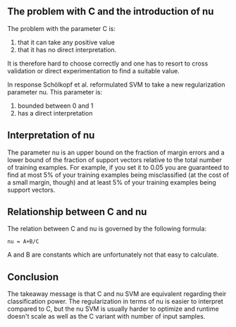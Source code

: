 ## The problem with C and the introduction of nu

The problem with the parameter C is:

1. that it can take any positive value
2. that it has no direct interpretation.

It is therefore hard to choose correctly and one has to resort to cross validation or direct experimentation to find a suitable value.

In response Schölkopf et al. reformulated SVM to take a new regularization parameter nu. This parameter is:

1. bounded between 0 and 1
2. has a direct interpretation

## Interpretation of nu

The parameter nu is an upper bound on the fraction of margin errors and a lower bound of the fraction of support vectors relative to the total number of training examples. For example, if you set it to 0.05 you are guaranteed to find at most 5% of your training examples being misclassified (at the cost of a small margin, though) and at least 5% of your training examples being support vectors.

## Relationship between C and nu

The relation between C and nu is governed by the following formula:

`nu = A+B/C`

A and B are constants which are unfortunately not that easy to calculate.

## Conclusion

The takeaway message is that C and nu SVM are equivalent regarding their classification power. The regularization in terms of nu is easier to interpret compared to C, but the nu SVM is usually harder to optimize and runtime doesn't scale as well as the C variant with number of input samples.